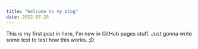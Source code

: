 ```yaml
---
title: "Welcome to my blog"
date: 2022-07-25
---
```

This is my first post in here, I'm new in GitHub pages stuff.
Just gonna write some text to test how this works. ;D
